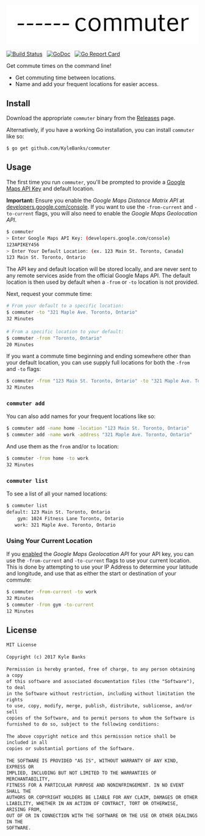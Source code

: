 ![Commuter](./_misc/commuter.png)

[![Build Status](https://travis-ci.org/KyleBanks/commuter.svg?branch=master)](https://travis-ci.org/KyleBanks/commuter) &nbsp;
[![GoDoc](https://godoc.org/github.com/KyleBanks/commuter?status.svg)](https://godoc.org/github.com/KyleBanks/commuter) &nbsp;
[![Go Report Card](https://goreportcard.com/badge/github.com/KyleBanks/commuter)](https://goreportcard.com/report/github.com/KyleBanks/commuter)

Get commute times on the command line!

- Get commuting time between locations.
- Name and add your frequent locations for easier access.

## Install

Download the appropriate `commuter` binary from the [Releases](https://github.com/KyleBanks/commuter/releases) page.

Alternatively, if you have a working Go installation, you can install `commuter` like so:

```sh
$ go get github.com/KyleBanks/commuter
```

## Usage

The first time you run `commuter`, you'll be prompted to provide a [Google Maps API Key](https://developers.google.com/console) and default location. 

**Important:** Ensure you enable the *Google Maps Distance Matrix API* at [developers.google.com/console](https://developers.google.com/console). If you want to use the `-from-current` and `-to-current` flags, you will also need to enable the *Google Maps Geolocation API*.

```sh
$ commuter
> Enter Google Maps API Key: (developers.google.com/console)
123APIKEY456
> Enter Your Default Location: (ex. 123 Main St. Toronto, Canada)
123 Main St. Toronto, Ontario
```

The API key and default location will be stored locally, and are never sent to any remote services aside from the official Google Maps API. The default location is then used by default when a `-from` or `-to` location is not provided.

Next, request your commute time:

```sh
# From your default to a specific location:
$ commuter -to "321 Maple Ave. Toronto, Ontario"
32 Minutes

# From a specific location to your default:
$ commuter -from "Toronto, Ontario"
20 Minutes
```

If you want a commute time beginning and ending somewhere other than your default location, you can use supply full locations for both the `-from` and `-to` flags:

```sh
$ commuter -from "123 Main St. Toronto, Ontario" -to "321 Maple Ave. Toronto, Ontario"
32 Minutes
```

### `commuter add`

You can also add names for your frequent locations like so:

```sh
$ commuter add -name home -location "123 Main St. Toronto, Ontario"
$ commuter add -name work -address "321 Maple Ave. Toronto, Ontario"
```

And use them as the `from` and/or `to` location:

```sh
$ commuter -from home -to work
32 Minutes
```

### `commuter list`

To see a list of all your named locations:

```sh
$ commuter list
default: 123 Main St. Toronto, Ontario
    gym: 1024 Fitness Lane Toronto, Ontario
   work: 321 Maple Ave. Toronto, Ontario
```

### Using Your Current Location

If you [enabled](https://developers.google.com/console) the *Google Maps Geolocation API* for your API key, you can use the `-from-current` and `-to-current` flags to use your current location. This is done by attempting to use your IP Address to determine your latitude and longitude, and use that as either the start or destination of your commute:

```sh
$ commuter -from-current -to work
32 Minutes
$ commuter -from gym -to-current
12 Minutes
```

## License

```
MIT License

Copyright (c) 2017 Kyle Banks

Permission is hereby granted, free of charge, to any person obtaining a copy
of this software and associated documentation files (the "Software"), to deal
in the Software without restriction, including without limitation the rights
to use, copy, modify, merge, publish, distribute, sublicense, and/or sell
copies of the Software, and to permit persons to whom the Software is
furnished to do so, subject to the following conditions:

The above copyright notice and this permission notice shall be included in all
copies or substantial portions of the Software.

THE SOFTWARE IS PROVIDED "AS IS", WITHOUT WARRANTY OF ANY KIND, EXPRESS OR
IMPLIED, INCLUDING BUT NOT LIMITED TO THE WARRANTIES OF MERCHANTABILITY,
FITNESS FOR A PARTICULAR PURPOSE AND NONINFRINGEMENT. IN NO EVENT SHALL THE
AUTHORS OR COPYRIGHT HOLDERS BE LIABLE FOR ANY CLAIM, DAMAGES OR OTHER
LIABILITY, WHETHER IN AN ACTION OF CONTRACT, TORT OR OTHERWISE, ARISING FROM,
OUT OF OR IN CONNECTION WITH THE SOFTWARE OR THE USE OR OTHER DEALINGS IN THE
SOFTWARE.
```
